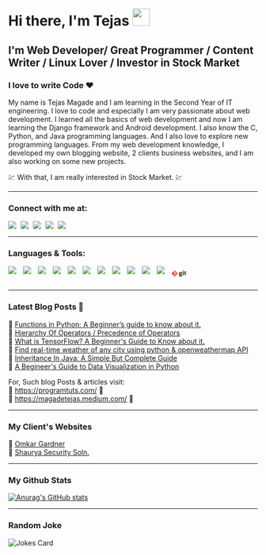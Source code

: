 # Hi there, I'm Tejas <img height="35px" width="35px" src="https://camo.githubusercontent.com/e8e7b06ecf583bc040eb60e44eb5b8e0ecc5421320a92929ce21522dbc34c891/68747470733a2f2f6d656469612e67697068792e636f6d2f6d656469612f6876524a434c467a6361737252346961377a2f67697068792e676966">
## I'm Web Developer/ Great Programmer / Content Writer / Linux Lover / Investor in Stock Market
### I love to write Code ❤️

My name is Tejas Magade and I am learning in the Second Year of IT engineering. I love to code and especially I am very passionate about web development. I learned all the basics of web development and now I am learning the Django framework and Android development. I also know the C, Python, and Java programming languages. And I also love to explore new programming languages.
From my web development knowledge, I developed my own blogging website, 2 clients business websites, and I am also working on some new projects.

:chart: With that, I am really interested in Stock Market. :chart:
<hr />

### Connect with me at:
<a href="https://www.linkedin.com/in/thetejasmagade/"><img align="left" width="25px" src="https://cdn.jsdelivr.net/npm/simple-icons@v3/icons/linkedin.svg" /></a>
<a href="https://magadetejas.medium.com/"><img align="left" width="25px" src="https://cdn.jsdelivr.net/npm/simple-icons@v3/icons/medium.svg" /></a>
<a href="https://github.com/thetejasmagade"><img align="left" width="25px" src="https://cdn.jsdelivr.net/npm/simple-icons@v3/icons/github.svg" /></a>
<a href="https://programtuts.com/"><img align="left" width="25px" src="https://www.flaticon.com/svg/vstatic/svg/841/841568.svg?token=exp=1620973260~hmac=85646460242535679a57f3d865907bcd" /></a>
<a href="mailto:magadetejas5@gmail.com"><img align="left" width="25px" src="https://www.flaticon.com/svg/vstatic/svg/725/725643.svg?token=exp=1620977459~hmac=afaaa182e85fcb821ecbcea8adfa564c" /></a>
<br>
<hr>

### Languages & Tools:
<p>
<img align="left" width="30px" src="https://www.flaticon.com/svg/vstatic/svg/919/919827.svg?token=exp=1620973918~hmac=745a6ac7951694ec2abce545fbdbc505" />
<img align="left" width="30px" src="https://www.flaticon.com/svg/vstatic/svg/919/919826.svg?token=exp=1620973956~hmac=1f960267cc6a31129013db27594e8758" />
<img align="left" width="30px" src="https://www.flaticon.com/svg/vstatic/svg/541/541509.svg?token=exp=1620974092~hmac=5ea0b12b014e7e58966e50223d000930" />
<img align="left" width="30px" src="https://img.icons8.com/color/2x/django.png" />
<img align="left" width="30px" src="https://www.flaticon.com/svg/vstatic/svg/919/919852.svg?token=exp=1620974155~hmac=f743851d4930a3a8c2e31c8fe8de4fd0" />
<img align="left" width="30px" src="https://www.flaticon.com/svg/vstatic/svg/919/919854.svg?token=exp=1620974304~hmac=346eb92b9d9151f29030e44bd7a8942f" />
<img align="left" width="30px" src="https://www.flaticon.com/svg/vstatic/svg/888/888839.svg?token=exp=1620974395~hmac=a300e205beb003e52bb1aedede45b643" />
<img align="left" width="30px" src="https://www.flaticon.com/svg/vstatic/svg/1199/1199128.svg?token=exp=1620974467~hmac=d3cd22aa0b59d6cd944d4bd3cc74542e" />
<img align="left" width="30px" src="https://img.icons8.com/color/2x/postgreesql.png" />
<img align="left" width="30px" src="https://cdn4.iconfinder.com/data/icons/macaron-1/48/atom-512.png" />
<img align="left" width="30px" src="https://img.icons8.com/color/2x/visual-studio-code-2019.png" />
<img align="left" width="30px" src="https://raw.githubusercontent.com/github/explore/80688e429a7d4ef2fca1e82350fe8e3517d3494d/topics/git/git.png" />
</p>
<br />
<br />
<hr>

### Latest Blog Posts :closed_book:
:link: <a href="https://magadetejas.medium.com/functions-in-python-a-beginners-guide-to-know-about-it-3b4271701f76">Functions in Python: A Beginner’s guide to know about it.</a><br>
:link: <a href="https://programtuts.com/c-programming/hierarchy-of-operators/hierarchy-of-operators.php">Hierarchy Of Operators / Precedence of Operators</a><br>
:link: <a href="https://programtuts.com/tensorflow/what_is_tensorflow/what_is_tensorflow.php">What is TensorFlow? A Beginner's Guide to Know about it.</a><br>
:link: <a href="https://programtuts.com/python/weather-info/weather-info.php">Find real-time weather of any city using python & openweathermap API</a><br>
:link: <a href="https://programtuts.com/java/inheritance/inheritance-in-java.php">Inheritance In Java: A Simple But Complete Guide </a><br>
:link: <a href="https://programtuts.com/python/data-visualization/data-visualization-in-python.php">A Begineer's Guide to Data Visualization in Python</a><br>

For, Such blog Posts & articles visit:<br>
:link: <a href="https://programtuts.com/">https://programtuts.com/</a> :link:<br>
:link: <a href="https://magadetejas.medium.com/">https://magadetejas.medium.com/</a> :link:
<br>
<hr>

### My Client's Websites
:link: <a href="https://bit.ly/2RVUKC3">Omkar Gardner</a><br>
:link: <a href="https://shaurya-security.web.app/">Shaurya Security Soln.</a>
<br>
<hr>

### My Github Stats
[![Anurag's GitHub stats](https://github-readme-stats.vercel.app/api?username=thetejasmagade&theme=radical)](https://github.com/anuraghazra/github-readme-stats)
<br>
<hr>

### Random Joke
<img src="https://readme-jokes.vercel.app/api" alt="Jokes Card" />



